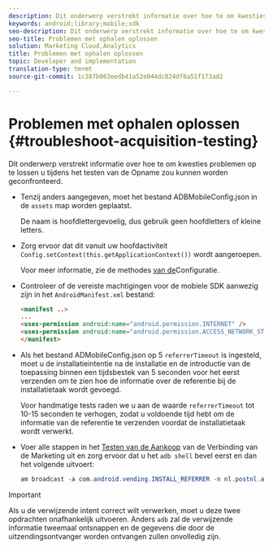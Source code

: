 ```yaml
---
description: Dit onderwerp verstrekt informatie over hoe te om kwesties problemen op te lossen u tijdens het testen van de Opname zou kunnen worden geconfronteerd.
keywords: android;library;mobile;sdk
seo-description: Dit onderwerp verstrekt informatie over hoe te om kwesties problemen op te lossen u tijdens het testen van de Opname zou kunnen worden geconfronteerd.
seo-title: Problemen met ophalen oplossen
solution: Marketing Cloud,Analytics
title: Problemen met ophalen oplossen
topic: Developer and implementation
translation-type: tm+mt
source-git-commit: 1c387b063eedb41a52e044dc824df6a51f173ad2

---
```



# Problemen met ophalen oplossen {#troubleshoot-acquisition-testing}

Dit onderwerp verstrekt informatie over hoe te om kwesties problemen op te lossen u tijdens het testen van de Opname zou kunnen worden geconfronteerd.

* Tenzij anders aangegeven, moet het bestand ADBMobileConfig.json in de `assets` map worden geplaatst.

   De naam is hoofdlettergevoelig, dus gebruik geen hoofdletters of kleine letters.

* Zorg ervoor dat dit vanuit uw hoofdactiviteit `Config.setContext(this.getApplicationContext())` wordt aangeroepen.

   Voor meer informatie, zie de methodes [van de](https://docs.adobe.com/content/help/en/mobile-services/android/configuration-android/methods.html)Configuratie.

* Controleer of de vereiste machtigingen voor de mobiele SDK aanwezig zijn in het `AndroidManifest.xml` bestand:

   ```html
   <manifest ..>
   ... 
   <uses-permission android:name="android.permission.INTERNET" />
   <uses-permission android:name="android.permission.ACCESS_NETWORK_STATE" />
   </manifest>
   ```

* Als het bestand ADMobileConfig.json op 5 `referrerTimeout` is ingesteld, moet u de installatieintentie na de installatie en de introductie van de toepassing binnen een tijdsbestek van 5 seconden voor het eerst verzenden om te zien hoe de informatie over de referentie bij de installatietaak wordt gevoegd.

   Voor handmatige tests raden we u aan de waarde `referrerTimeout` tot 10-15 seconden te verhogen, zodat u voldoende tijd hebt om de informatie van de referentie te verzenden voordat de installatietaak wordt verwerkt.

* Voer alle stappen in het [Testen van de Aankoop](https://docs.adobe.com/content/help/en/mobile-services/android/acquisition-android/t-testing-marketing-link-acquisition.html) van de Verbinding van de Marketing uit en zorg ervoor dat u het `adb shell` bevel eerst en dan het volgende uitvoert:

   ```java
   am broadcast -a com.android.vending.INSTALL_REFERRER -n nl.postnl.app/.tracking.AdobeAcquisitionLinkBroadcastReceiver --es "referrer" "utm_source=adb_acq_v3&utm_campaign=adb_acq_v3&utm_content=<the newly generated id at step #7>"
   ```

>[!IMPORTANT]
>
>Als u de verwijzende intent correct wilt verwerken, moet u deze twee opdrachten onafhankelijk uitvoeren. Anders `adb` zal de verwijzende informatie tweemaal ontsnappen en de gegevens die door de uitzendingsontvanger worden ontvangen zullen onvolledig zijn.

